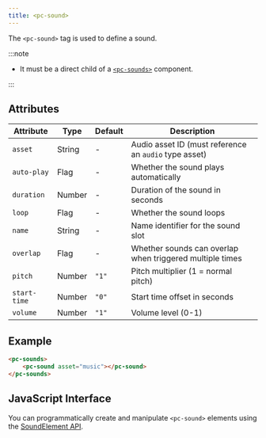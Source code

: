 ```yaml
---
title: <pc-sound>
---
```


The `<pc-sound>` tag is used to define a sound.

:::note

* It must be a direct child of a [`<pc-sounds>`](../pc-sounds) component.

:::

## Attributes

| Attribute | Type | Default | Description |
| --- | --- | --- | --- |
| `asset` | String | - | Audio asset ID (must reference an `audio` type asset) |
| `auto-play` | Flag | - | Whether the sound plays automatically |
| `duration` | Number | - | Duration of the sound in seconds |
| `loop` | Flag | - | Whether the sound loops |
| `name` | String | - | Name identifier for the sound slot |
| `overlap` | Flag | - | Whether sounds can overlap when triggered multiple times |
| `pitch` | Number | `"1"` | Pitch multiplier (1 = normal pitch) |
| `start-time` | Number | `"0"` | Start time offset in seconds |
| `volume` | Number | `"1"` | Volume level (0-1) |

## Example

```html
<pc-sounds>
    <pc-sound asset="music"></pc-sound>
</pc-sounds>
```

## JavaScript Interface

You can programmatically create and manipulate `<pc-sound>` elements using the [SoundElement API](https://api.playcanvas.com/web-components/classes/SoundElement.html).
